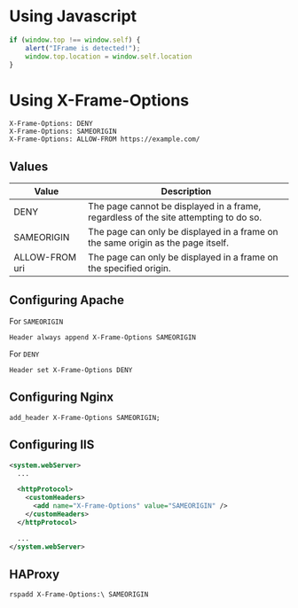 # Using Javascript

```javascript
if (window.top !== window.self) {
    alert("IFrame is detected!");
    window.top.location = window.self.location
}
```

# Using X-Frame-Options

```
X-Frame-Options: DENY
X-Frame-Options: SAMEORIGIN
X-Frame-Options: ALLOW-FROM https://example.com/
```

## Values

| Value          | Description                                                                          |
|----------------|--------------------------------------------------------------------------------------|
| DENY           | The page cannot be displayed in a frame, regardless of the site attempting to do so. |
| SAMEORIGIN     | The page can only be displayed in a frame on the same origin as the page itself.     |
| ALLOW-FROM uri | The page can only be displayed in a frame on the specified origin.                   |

## Configuring Apache

For `SAMEORIGIN`

```
Header always append X-Frame-Options SAMEORIGIN
```

For `DENY`

```
Header set X-Frame-Options DENY
```

## Configuring Nginx

```
add_header X-Frame-Options SAMEORIGIN;
```

## Configuring IIS

```xml
<system.webServer>
  ...

  <httpProtocol>
    <customHeaders>
      <add name="X-Frame-Options" value="SAMEORIGIN" />
    </customHeaders>
  </httpProtocol>

  ...
</system.webServer>
```

## HAProxy

```
rspadd X-Frame-Options:\ SAMEORIGIN
```